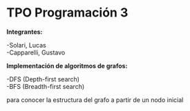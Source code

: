 # TPO Programación 3


**Integrantes:**  

-Solari, Lucas  
-Capparelli, Gustavo  


**Implementación de algoritmos de grafos:**  

-DFS (Depth-first search)  
-BFS (Breadth-first search)   

para conocer la estructura del grafo a partir de un nodo inicial
